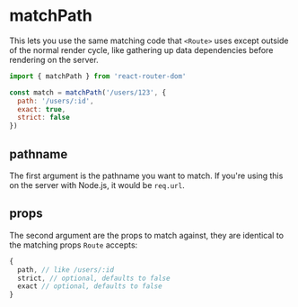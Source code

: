 # matchPath

This lets you use the same matching code that `<Route>` uses except outside of the normal render cycle, like gathering up data dependencies before rendering on the server.

```js
import { matchPath } from 'react-router-dom'

const match = matchPath('/users/123', {
  path: '/users/:id',
  exact: true,
  strict: false
})
```

## pathname

The first argument is the pathname you want to match. If you're using
this on the server with Node.js, it would be `req.url`.

## props

The second argument are the props to match against, they are identical
to the matching props `Route` accepts:

```js
{
  path, // like /users/:id
  strict, // optional, defaults to false
  exact // optional, defaults to false
}
```
